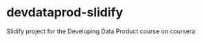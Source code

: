 devdataprod-slidify
===================

Slidify project for the Developing Data Product course on coursera
